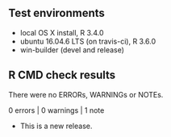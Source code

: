 ## Test environments
* local OS X install, R 3.4.0
* ubuntu 16.04.6 LTS (on travis-ci), R 3.6.0
* win-builder (devel and release)

## R CMD check results
There were no ERRORs, WARNINGs or NOTEs.

0 errors | 0 warnings | 1 note

* This is a new release.

